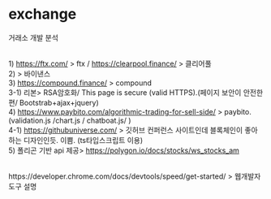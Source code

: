 # exchange
거래소 개발 분석


</br> 1) https://ftx.com/ > ftx / https://clearpool.finance/ > 클리어풀
</br>2) > 바이낸스
</br>3) https://compound.finance/ > compound
</br>3-1) 리본> RSA암호화/ This page is secure (valid HTTPS).(페이지 보안이 안전한편/ Bootstrab+ajax+jquery)
</br>4) https://www.paybito.com/algorithmic-trading-for-sell-side/ > paybito.  (validation.js /chart.js / chatboat.js/ )
</br>4-1) https://githubuniverse.com/ > 깃허브 컨퍼런스 사이트인데 블록체인이 좋아하는 디자인인듯. 이쁨. (ts타입스크립트 이용)
</br>5) 폴리곤 기반 api 제공> https://polygon.io/docs/stocks/ws_stocks_am

</br>
https://developer.chrome.com/docs/devtools/speed/get-started/ > 웹개발자 도구 설명
